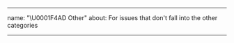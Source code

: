 <!--
 * @Author: BDFD
 * @Date: 2022-02-23 11:35:44
 * @LastEditTime: 2022-02-23 11:44:59
 * @LastEditors: BDFD
 * @Description:
 * @FilePath: \3.0-Course-Name_Coursera_Template\.github\ISSUE_TEMPLATE\---other.md
-->

---

name: "\U0001F4AD Other"
about: For issues that don't fall into the other categories

---

